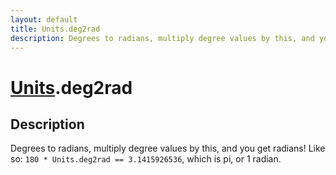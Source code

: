 ```yaml
---
layout: default
title: Units.deg2rad
description: Degrees to radians, multiply degree values by this, and you get              radians! Like so. 180 * Units.deg2rad == 3.1415926536, which is pi,             or 1 radian.
---
```

# [Units]({{url}}pages/Reference/Units.html).deg2rad

## Description
Degrees to radians, multiply degree values by this, and you get 
            radians! Like so: `180 * Units.deg2rad == 3.1415926536`, which is pi,
            or 1 radian.

